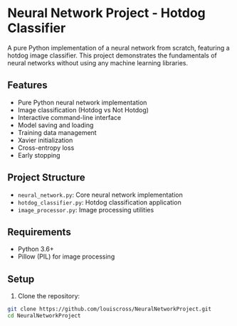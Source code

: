# Neural Network Project - Hotdog Classifier

A pure Python implementation of a neural network from scratch, featuring a hotdog image classifier. This project demonstrates the fundamentals of neural networks without using any machine learning libraries.

## Features

- Pure Python neural network implementation
- Image classification (Hotdog vs Not Hotdog)
- Interactive command-line interface
- Model saving and loading
- Training data management
- Xavier initialization
- Cross-entropy loss
- Early stopping

## Project Structure

- `neural_network.py`: Core neural network implementation
- `hotdog_classifier.py`: Hotdog classification application
- `image_processor.py`: Image processing utilities

## Requirements

- Python 3.6+
- Pillow (PIL) for image processing

## Setup

1. Clone the repository:
```bash
git clone https://github.com/louiscross/NeuralNetworkProject.git
cd NeuralNetworkProject